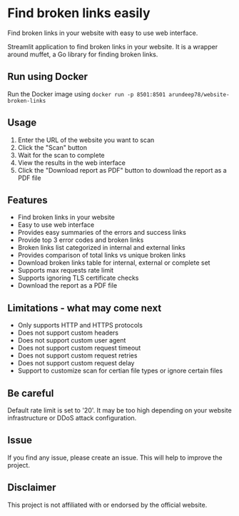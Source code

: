# Find broken links easily

Find broken links in your website with easy to use web interface.

Streamlit application to find broken links in your website.
It is a wrapper around muffet, a Go library for finding broken links.

## Run using Docker

Run the Docker image using `docker run -p 8501:8501 arundeep78/website-broken-links`

## Usage

1. Enter the URL of the website you want to scan
3. Click the "Scan" button
4. Wait for the scan to complete
5. View the results in the web interface
6. Click the "Download report as PDF" button to download the report as a PDF file

## Features

- Find broken links in your website
- Easy to use web interface
- Provides easy summaries of the errors and success links
- Provide top 3 error codes and broken links
- Broken links list categorized in internal and external links
- Provides comparison of total links vs unique broken links
- Download broken links table for internal, external or complete set
- Supports max requests rate limit
- Supports ignoring TLS certificate checks
- Download the report as a PDF file

## Limitations - what may come next

- Only supports HTTP and HTTPS protocols
- Does not support custom headers
- Does not support custom user agent
- Does not support custom request timeout
- Does not support custom request retries
- Does not support custom request delay
- Support to customize scan for certian file types or ignore certain files


## Be careful

Default rate limit is set to '20'. It may be too high depending on your website infrastructure or DDoS attack configuration.

## Issue

If you find any issue, please create an issue. This will help to improve the project.

## Disclaimer

This project is not affiliated with or endorsed by the official website.
